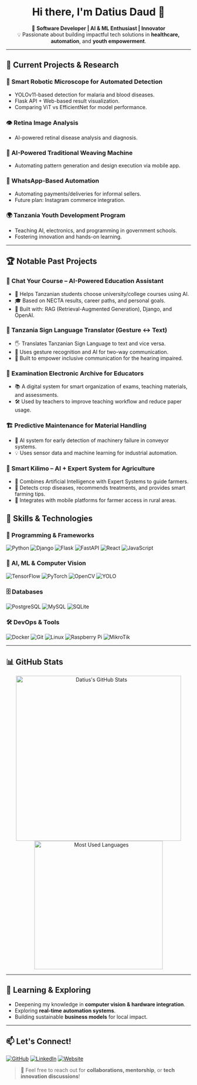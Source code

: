 <h1 align="center">Hi there, I'm Datius Daud 👋</h1>

<p align="center">
🚀 <strong>Software Developer | AI & ML Enthusiast | Innovator</strong><br>
💡 Passionate about building impactful tech solutions in <b>healthcare, automation</b>, and <b>youth empowerment</b>.
</p>

---

## 🔭 Current Projects & Research

### 🔬 Smart Robotic Microscope for Automated Detection
- YOLOv11-based detection for malaria and blood diseases.
- Flask API + Web-based result visualization.
- Comparing ViT vs EfficientNet for model performance.

### 👁️ Retina Image Analysis
- AI-powered retinal disease analysis and diagnosis.

### 🧵 AI-Powered Traditional Weaving Machine
- Automating pattern generation and design execution via mobile app.

### 💬 WhatsApp-Based Automation
- Automating payments/deliveries for informal sellers.
- Future plan: Instagram commerce integration.

### 🌍 Tanzania Youth Development Program
- Teaching AI, electronics, and programming in government schools.
- Fostering innovation and hands-on learning.

---
## 🏆 Notable Past Projects

### 💬 Chat Your Course – AI-Powered Education Assistant
- 📘 Helps Tanzanian students choose university/college courses using AI.
- 🎓 Based on NECTA results, career paths, and personal goals.
- 🧠 Built with: RAG (Retrieval-Augmented Generation), Django, and OpenAI.

### 🤟 Tanzania Sign Language Translator (Gesture ↔ Text)
- 🖐️ Translates Tanzanian Sign Language to text and vice versa.
- 🤖 Uses gesture recognition and AI for two-way communication.
- 🎯 Built to empower inclusive communication for the hearing impaired.

### 🧾 Examination Electronic Archive for Educators
- 📚 A digital system for smart organization of exams, teaching materials, and assessments.
- 🛠️ Used by teachers to improve teaching workflow and reduce paper usage.

### 🏗️ Predictive Maintenance for Material Handling
- 🔧 AI system for early detection of machinery failure in conveyor systems.
- 💡 Uses sensor data and machine learning for industrial automation.

### 🌾 Smart Kilimo – AI + Expert System for Agriculture
- 🚜 Combines Artificial Intelligence with Expert Systems to guide farmers.
- 🌱 Detects crop diseases, recommends treatments, and provides smart farming tips.
- 📡 Integrates with mobile platforms for farmer access in rural areas.

## 💼 Skills & Technologies

### 🔧 Programming & Frameworks

![Python](https://img.shields.io/badge/Python-3776AB?style=for-the-badge&logo=python&logoColor=white)
![Django](https://img.shields.io/badge/Django-092E20?style=for-the-badge&logo=django&logoColor=white)
![Flask](https://img.shields.io/badge/Flask-000000?style=for-the-badge&logo=flask&logoColor=white)
![FastAPI](https://img.shields.io/badge/FastAPI-005571?style=for-the-badge&logo=fastapi&logoColor=white)
![React](https://img.shields.io/badge/React-20232a?style=for-the-badge&logo=react&logoColor=61dafb)
![JavaScript](https://img.shields.io/badge/JavaScript-F7DF1E?style=for-the-badge&logo=javascript&logoColor=black)

### 🤖 AI, ML & Computer Vision

![TensorFlow](https://img.shields.io/badge/TensorFlow-FF6F00?style=for-the-badge&logo=tensorflow&logoColor=white)
![PyTorch](https://img.shields.io/badge/PyTorch-EE4C2C?style=for-the-badge&logo=pytorch&logoColor=white)
![OpenCV](https://img.shields.io/badge/OpenCV-5C3EE8?style=for-the-badge&logo=opencv&logoColor=white)
![YOLO](https://img.shields.io/badge/YOLO-00BCD4?style=for-the-badge&logo=github&logoColor=white)

### 🗄️ Databases

![PostgreSQL](https://img.shields.io/badge/PostgreSQL-336791?style=for-the-badge&logo=postgresql&logoColor=white)
![MySQL](https://img.shields.io/badge/MySQL-005C84?style=for-the-badge&logo=mysql&logoColor=white)
![SQLite](https://img.shields.io/badge/SQLite-07405E?style=for-the-badge&logo=sqlite&logoColor=white)

### 🛠️ DevOps & Tools

![Docker](https://img.shields.io/badge/Docker-2496ED?style=for-the-badge&logo=docker&logoColor=white)
![Git](https://img.shields.io/badge/Git-F05032?style=for-the-badge&logo=git&logoColor=white)
![Linux](https://img.shields.io/badge/Linux-FCC624?style=for-the-badge&logo=linux&logoColor=black)
![Raspberry Pi](https://img.shields.io/badge/Raspberry%20Pi-C51A4A?style=for-the-badge&logo=raspberrypi&logoColor=white)
![MikroTik](https://img.shields.io/badge/MikroTik-003366?style=for-the-badge&logo=internet-explorer&logoColor=white)

---

## 📊 GitHub Stats

<p align="center">
  <img src="https://github-readme-stats.vercel.app/api?username=Dative16&show_icons=true&theme=radical" alt="Datius's GitHub Stats" width="450"/>
  <img src="https://github-readme-stats.vercel.app/api/top-langs/?username=Dative16&layout=compact&theme=radical" alt="Most Used Languages" width="350"/>
</p>

---

## 🌱 Learning & Exploring

- Deepening my knowledge in **computer vision & hardware integration**.
- Exploring **real-time automation systems**.
- Building sustainable **business models** for local impact.

---

## 📫 Let's Connect!

[![GitHub](https://img.shields.io/badge/GitHub-Dative16-181717?style=for-the-badge&logo=github)](https://github.com/Dative16)
[![LinkedIn](https://img.shields.io/badge/LinkedIn-Datius_Daud-0077B5?style=for-the-badge&logo=linkedin&logoColor=white)](https://linkedin.com/in/datius-daud-69b406307)
[![Website](https://img.shields.io/badge/Website-Coming%20Soon-blue?style=for-the-badge&logo=google-chrome&logoColor=white)]([https://dative.co.tz](https://dative16.github.io/dative_port/))

> 💬 Feel free to reach out for **collaborations, mentorship**, or **tech innovation discussions**!
